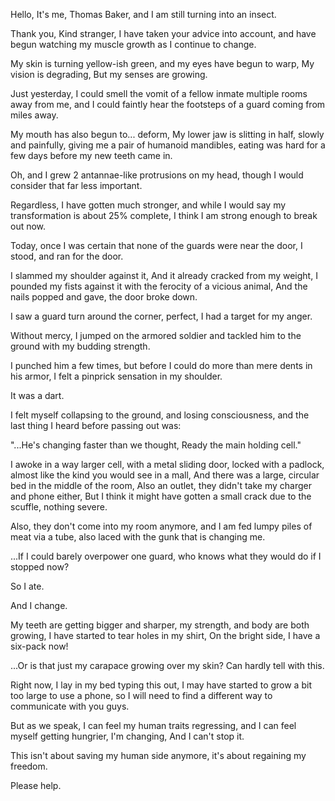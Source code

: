 Hello, It's me, Thomas Baker, and I am still turning into an insect.

Thank you, Kind stranger, I have taken your advice into account, and have begun watching my muscle growth as I continue to change.

My skin is turning yellow-ish green, and my eyes have begun to warp, My vision is degrading, But my senses are growing.

Just yesterday, I could smell the vomit of a fellow inmate multiple rooms away from me, and I could faintly hear the footsteps of a guard coming from miles away.

My mouth has also begun to... deform, My lower jaw is slitting in half, slowly and painfully, giving me a pair of humanoid mandibles, eating was hard for a few days before my new teeth came in.

Oh, and I grew 2 antannae-like protrusions on my head, though I would consider that far less important.

Regardless, I have gotten much stronger, and while I would say my transformation is about 25% complete, I think I am strong enough to break out now.

Today, once I was certain that none of the guards were near the door, I stood, and ran for the door.

I slammed my shoulder against it, And it already cracked from my weight, I pounded my fists against it with the ferocity of a vicious animal, And the nails popped and gave, the door broke down.

I saw a guard turn around the corner, perfect, I had a target for my anger.

Without mercy, I jumped on the armored soldier and tackled him to the ground with my budding strength.

I punched him a few times, but before I could do more than mere dents in his armor, I felt a pinprick sensation in my shoulder.

It was a dart.

I felt myself collapsing to the ground, and losing consciousness, and the last thing I heard before passing out was:

"...He's changing faster than we thought, Ready the main holding cell."

I awoke in a way larger cell, with a metal sliding door, locked with a padlock, almost like the kind you would see in a mall, And there was a large, circular bed in the middle of the room, Also an outlet, they didn't take my charger and phone either, But I think it might have gotten a small crack due to the scuffle, nothing severe.

Also, they don't come into my room anymore, and I am fed lumpy piles of meat via a tube, also laced with the gunk that is changing me.

...If I could barely overpower one guard, who knows what they would do if I stopped now?

So I ate.

And I change.

My teeth are getting bigger and sharper, my strength, and body are both growing, I have started to tear holes in my shirt, On the bright side, I have a six-pack now!

...Or is that just my carapace growing over my skin? Can hardly tell with this.

Right now, I lay in my bed typing this out, I may have started to grow a bit too large to use a phone, so I will need to find a different way to communicate with you guys.

But as we speak, I can feel my human traits regressing, and I can feel myself getting hungrier, I'm changing, And I can't stop it.

This isn't about saving my human side anymore, it's about regaining my freedom.

Please help.